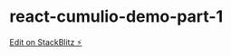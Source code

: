 # react-cumulio-demo-part-1

[Edit on StackBlitz ⚡️](https://stackblitz.com/edit/react-cumulio-demo-part-1)